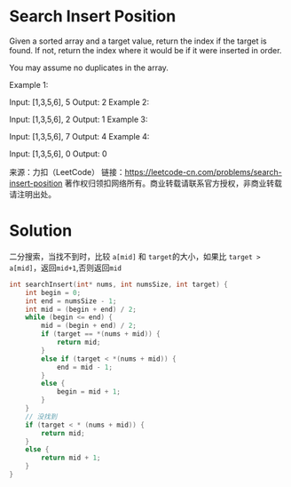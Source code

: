 # Search Insert Position

Given a sorted array and a target value, return the index if the target is found. If not, return the index where it would be if it were inserted in order.

You may assume no duplicates in the array.

Example 1:

Input: [1,3,5,6], 5
Output: 2
Example 2:

Input: [1,3,5,6], 2
Output: 1
Example 3:

Input: [1,3,5,6], 7
Output: 4
Example 4:

Input: [1,3,5,6], 0
Output: 0

来源：力扣（LeetCode）
链接：https://leetcode-cn.com/problems/search-insert-position
著作权归领扣网络所有。商业转载请联系官方授权，非商业转载请注明出处。



# Solution

二分搜索，当找不到时，比较 `a[mid]` 和 `target`的大小，如果比 `target > a[mid]`，返回`mid+1`,否则返回`mid`

```c
int searchInsert(int* nums, int numsSize, int target) {
	int begin = 0;
	int end = numsSize - 1;
	int mid = (begin + end) / 2;
	while (begin <= end) {
		mid = (begin + end) / 2;
		if (target == *(nums + mid)) {
			return mid;
		}
		else if (target < *(nums + mid)) {
			end = mid - 1;
		}
		else {
			begin = mid + 1;
		}
	}
	// 没找到
	if (target < * (nums + mid)) {
		return mid;
	}
	else {
		return mid + 1;
	}
}
```

